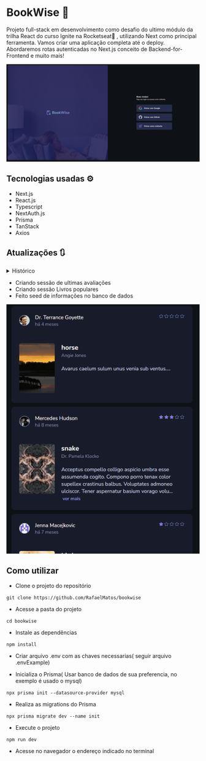 # BookWise 📖

Projeto full-stack em desenvolvimento como desafio do ultimo módulo da trilha React do curso Ignite na Rocketseat🚀 , utilizando Next como principal ferramenta. Vamos criar uma aplicação completa até o deploy. Abordaremos rotas autenticadas no Next.js conceito de Backend-for-Frontend e muito mais!

<img src='./public/tela.png' alt='Imagem da tela da aplicação BookWise'>

<!-- <details>
    <summary>Responsivo</summary>
    <img src='./src/assets/responsive.png' alt='print da tela da aplicação Ignite Call'>
</details> -->

## Tecnologias usadas ⚙

- Next.js
- React.js
- Typescript
- NextAuth.js
- Prisma
- TanStack
- Axios
<!-- - Ignite-ui
- Zod
- React Hook Form
- Prisma
- Axios
- Nookies
- DayJs
- Google Apis -->

## Atualizações 🔃

  <details>
    <summary>Histórico</summary>

    - Layout da pagina home criada
    - Configurando NextAuth para autenticação com providers
    - Fazendo autenticação com Github
    - Fazendo autenticação com Google
    - Iniciado layout da aplicação
    - Criado sidebar da aplicação
</details>

  - Criando sessão de ultimas avaliações
  - Criando sessão Livros populares 
  - Feito seed de informações no banco de dados

 <img src='./public/update.gif' alt='gif de atualização da aplicação Book Wise'> 
  
  

## Como utilizar

- Clone o projeto do repositório

```
git clone https://github.com/RafaelMatos/bookwise
```

- Acesse a pasta do projeto

```
cd bookwise
```

- Instale as dependências

```
npm install
```
- Criar arquivo .env com as chaves necessarias( seguir arquivo .envExample)

- Inicializa o Prisma( Usar banco de dados de sua preferencia, no exemplo é usado o mysql)

```
npx prisma init --datasource-provider mysql
```
- Realiza as migrations do Prisma

```
npx prisma migrate dev --name init
```

- Execute o projeto

```
npm run dev
```

- Acesse no navegador o endereço indicado no terminal